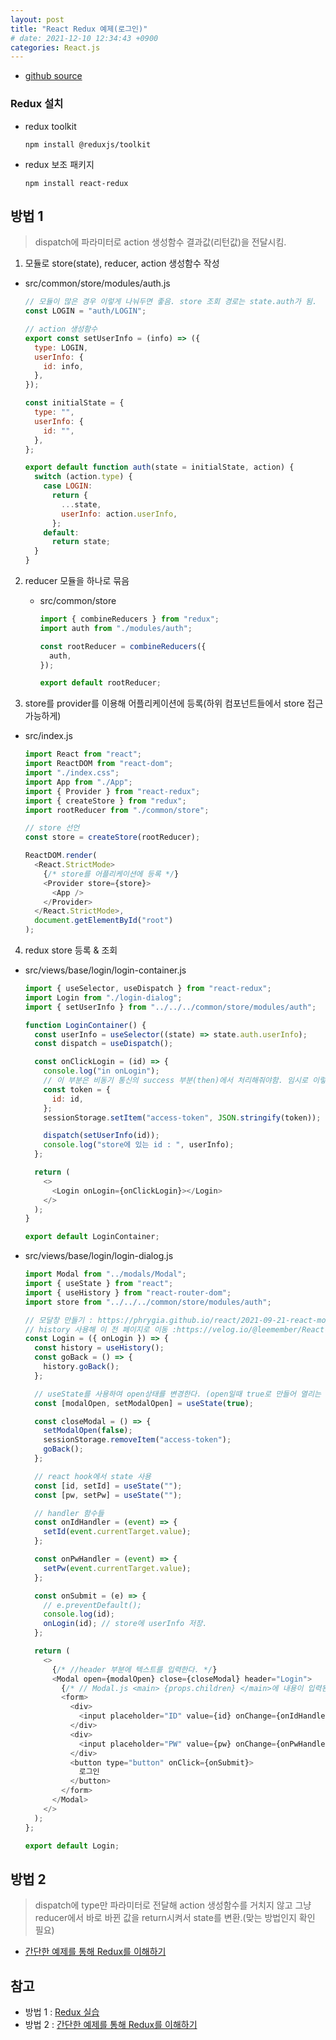 ```yaml
---
layout: post
title: "React Redux 예제(로그인)"
# date: 2021-12-10 12:34:43 +0900
categories: React.js
---
```


- [github source](https://github.com/unain-dev/react-base-practice/tree/main/login-practice)

### Redux 설치

- redux toolkit

  ```
  npm install @reduxjs/toolkit
  ```

- redux 보조 패키지
  ```
  npm install react-redux
  ```

## 방법 1

> dispatch에 파라미터로 action 생성함수 결과값(리턴값)을 전달시킴.

1.  모듈로 store(state), reducer, action 생성함수 작성

- src/common/store/modules/auth.js

  ```javascript
  // 모듈이 많은 경우 이렇게 나눠두면 좋음. store 조회 경로는 state.auth가 됨.
  const LOGIN = "auth/LOGIN";

  // action 생성함수
  export const setUserInfo = (info) => ({
    type: LOGIN,
    userInfo: {
      id: info,
    },
  });

  const initialState = {
    type: "",
    userInfo: {
      id: "",
    },
  };

  export default function auth(state = initialState, action) {
    switch (action.type) {
      case LOGIN:
        return {
          ...state,
          userInfo: action.userInfo,
        };
      default:
        return state;
    }
  }
  ```

2. reducer 모듈을 하나로 묶음

   - src/common/store

     ```javascript
     import { combineReducers } from "redux";
     import auth from "./modules/auth";

     const rootReducer = combineReducers({
       auth,
     });

     export default rootReducer;
     ```

3. store를 provider를 이용해 어플리케이션에 등록(하위 컴포넌트들에서 store 접근 가능하게)

- src/index.js

  ```javascript
  import React from "react";
  import ReactDOM from "react-dom";
  import "./index.css";
  import App from "./App";
  import { Provider } from "react-redux";
  import { createStore } from "redux";
  import rootReducer from "./common/store";

  // store 선언
  const store = createStore(rootReducer);

  ReactDOM.render(
    <React.StrictMode>
      {/* store를 어플리케이션에 등록 */}
      <Provider store={store}>
        <App />
      </Provider>
    </React.StrictMode>,
    document.getElementById("root")
  );
  ```

4. redux store 등록 & 조회

- src/views/base/login/login-container.js

  ```javascript
  import { useSelector, useDispatch } from "react-redux";
  import Login from "./login-dialog";
  import { setUserInfo } from "../../../common/store/modules/auth";

  function LoginContainer() {
    const userInfo = useSelector((state) => state.auth.userInfo);
    const dispatch = useDispatch();

    const onClickLogin = (id) => {
      console.log("in onLogin");
      // 이 부분은 비동기 통신의 success 부분(then)에서 처리해줘야함. 임시로 이렇게 처리.
      const token = {
        id: id,
      };
      sessionStorage.setItem("access-token", JSON.stringify(token));

      dispatch(setUserInfo(id));
      console.log("store에 있는 id : ", userInfo);
    };

    return (
      <>
        <Login onLogin={onClickLogin}></Login>
      </>
    );
  }

  export default LoginContainer;
  ```

- src/views/base/login/login-dialog.js

  ```javascript
  import Modal from "../modals/Modal";
  import { useState } from "react";
  import { useHistory } from "react-router-dom";
  import store from "../../../common/store/modules/auth";

  // 모달창 만들기 : https://phrygia.github.io/react/2021-09-21-react-modal/
  // history 사용해 이 전 페이지로 이동 :https://velog.io/@leemember/React-Router-dom%EB%A5%BC-%EC%9D%B4%EC%9A%A9%ED%95%98%EC%97%AC-%EC%9D%B4%EC%A0%84-%ED%8E%98%EC%9D%B4%EC%A7%80%EB%A1%9C-%EC%9D%B4%EB%8F%99%ED%95%98%EA%B8%B0
  const Login = ({ onLogin }) => {
    const history = useHistory();
    const goBack = () => {
      history.goBack();
    };

    // useState를 사용하여 open상태를 변경한다. (open일때 true로 만들어 열리는 방식)
    const [modalOpen, setModalOpen] = useState(true);

    const closeModal = () => {
      setModalOpen(false);
      sessionStorage.removeItem("access-token");
      goBack();
    };

    // react hook에서 state 사용
    const [id, setId] = useState("");
    const [pw, setPw] = useState("");

    // handler 함수들
    const onIdHandler = (event) => {
      setId(event.currentTarget.value);
    };

    const onPwHandler = (event) => {
      setPw(event.currentTarget.value);
    };

    const onSubmit = (e) => {
      // e.preventDefault();
      console.log(id);
      onLogin(id); // store에 userInfo 저장.
    };

    return (
      <>
        {/* //header 부분에 텍스트를 입력한다. */}
        <Modal open={modalOpen} close={closeModal} header="Login">
          {/* // Modal.js <main> {props.children} </main>에 내용이 입력된다. 리액트 */}
          <form>
            <div>
              <input placeholder="ID" value={id} onChange={onIdHandler}></input>
            </div>
            <div>
              <input placeholder="PW" value={pw} onChange={onPwHandler}></input>
            </div>
            <button type="button" onClick={onSubmit}>
              로그인
            </button>
          </form>
        </Modal>
      </>
    );
  };

  export default Login;
  ```

## 방법 2

> dispatch에 type만 파라미터로 전달해 action 생성함수를 거치지 않고 그냥 reducer에서 바로 바뀐 값을 return시켜서 state를 변환.(맞는 방법인지 확인 필요)

- [간단한 예제를 통해 Redux를 이해하기](https://velog.io/@qf9ar8nv/%EA%B0%84%EB%8B%A8%ED%95%9C-%EC%98%88%EC%A0%9C%EB%A5%BC-%ED%86%B5%ED%95%B4-Redux%EB%A5%BC-%EC%9D%B4%ED%95%B4%ED%95%98%EA%B8%B0)

## 참고

- 방법 1 : [Redux 실습](https://react.vlpt.us/redux/03-prepare.html)
- 방법 2 : [간단한 예제를 통해 Redux를 이해하기](https://velog.io/@qf9ar8nv/%EA%B0%84%EB%8B%A8%ED%95%9C-%EC%98%88%EC%A0%9C%EB%A5%BC-%ED%86%B5%ED%95%B4-Redux%EB%A5%BC-%EC%9D%B4%ED%95%B4%ED%95%98%EA%B8%B0)
